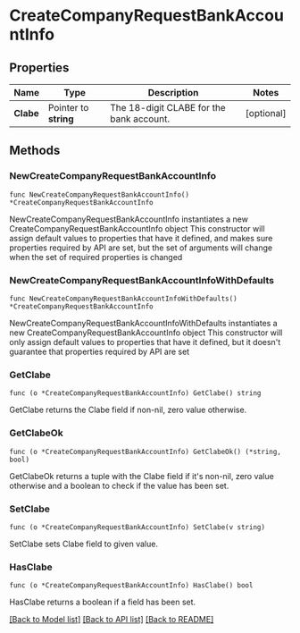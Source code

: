 # CreateCompanyRequestBankAccountInfo

## Properties

Name | Type | Description | Notes
------------ | ------------- | ------------- | -------------
**Clabe** | Pointer to **string** | The 18-digit CLABE for the bank account. | [optional] 

## Methods

### NewCreateCompanyRequestBankAccountInfo

`func NewCreateCompanyRequestBankAccountInfo() *CreateCompanyRequestBankAccountInfo`

NewCreateCompanyRequestBankAccountInfo instantiates a new CreateCompanyRequestBankAccountInfo object
This constructor will assign default values to properties that have it defined,
and makes sure properties required by API are set, but the set of arguments
will change when the set of required properties is changed

### NewCreateCompanyRequestBankAccountInfoWithDefaults

`func NewCreateCompanyRequestBankAccountInfoWithDefaults() *CreateCompanyRequestBankAccountInfo`

NewCreateCompanyRequestBankAccountInfoWithDefaults instantiates a new CreateCompanyRequestBankAccountInfo object
This constructor will only assign default values to properties that have it defined,
but it doesn't guarantee that properties required by API are set

### GetClabe

`func (o *CreateCompanyRequestBankAccountInfo) GetClabe() string`

GetClabe returns the Clabe field if non-nil, zero value otherwise.

### GetClabeOk

`func (o *CreateCompanyRequestBankAccountInfo) GetClabeOk() (*string, bool)`

GetClabeOk returns a tuple with the Clabe field if it's non-nil, zero value otherwise
and a boolean to check if the value has been set.

### SetClabe

`func (o *CreateCompanyRequestBankAccountInfo) SetClabe(v string)`

SetClabe sets Clabe field to given value.

### HasClabe

`func (o *CreateCompanyRequestBankAccountInfo) HasClabe() bool`

HasClabe returns a boolean if a field has been set.


[[Back to Model list]](../README.md#documentation-for-models) [[Back to API list]](../README.md#documentation-for-api-endpoints) [[Back to README]](../README.md)


